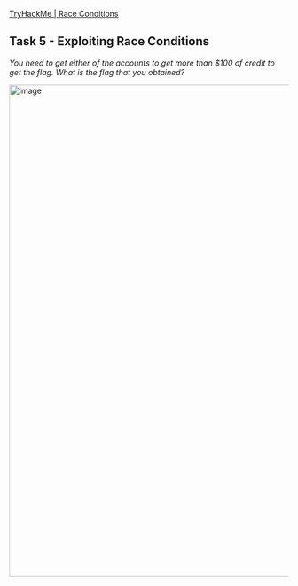 [TryHackMe | Race Conditions](https://tryhackme.com/room/raceconditionsattacks)

## Task 5 - Exploiting Race Conditions

*You need to get either of the accounts to get more than $100 of credit to get the flag. What is the flag that you obtained?*

<img width="1918" height="888" alt="image" src="https://github.com/user-attachments/assets/b1a31c6f-4226-48ab-8fac-3cae90bb0d1e" />
